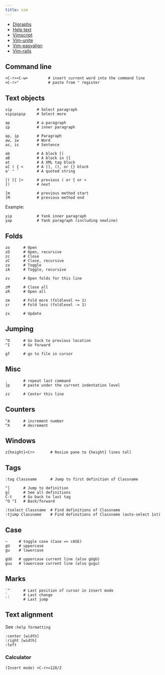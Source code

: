 ```yaml
---
title: vim
---
```


 * [Digraphs](vim-digraphs.html)
 * [Help text](vim-help.html)
 * [Vimscript](vimscript.html)
 * [Vim-unite](vim-unite.html)
 * [Vim-easyalign](vim-easyalign.html)
 * [Vim-rails](vim-rails.html)

Command line
------------

    <C-r><C-w>         # insert current word into the command line
    <C-r>"             # paste from " register

Text objects
------------

    vip           # Select paragraph
    vipipipip     # Select more

    ap            # a paragraph
    ip            # inner paragraph

    ap, ip        # Paragraph
    aw, iw        # Word
    as, is        # Sentence

    ab            # A block [(
    aB            # A block in [{
    at            # A XML tag block
    a[ ( { <      # A [], (), or {} block
    a' " `        # A quoted string

    [( [{ [<      # previous ( or { or <
    ])            # next

    [m            # previous method start
    [M            # previous method end

Example:

    yip           # Yank inner paragraph
    yap           # Yank paragraph (including newline)

Folds
-----

    zo      # Open
    zO      # Open, recursive
    zc      # Close
    zC      # Close, recursive
    za      # Toggle
    zA      # Toggle, recursive

    zv      # Open folds for this line

    zM      # Close all
    zR      # Open all

    zm      # Fold more (foldlevel += 1)
    zr      # Fold less (foldlevel -= 1)

    zx      # Update

Jumping
-------

    ^O      # Go back to previous location
    ^I      # Go forward

    gf      # go to file in cursor

Misc
----

    .       # repeat last command
    ]p      # paste under the current indentation level

    zz      # Center this line

Counters
--------

    ^A      # increment number
    ^X      # decrement

Windows
-------

    z{height}<Cr>       # Resize pane to {height} lines tall

Tags
----

    :tag Classname      # Jump to first definition of Classname

    ^]      # Jump to definition
    g]      # See all definitions
    C-t     # Go back to last tag
    ^O ^I   # Back/forward

    :tselect Classname  # Find definitions of Classname
    :tjump Classname    # Find definitions of Classname (auto-select 1st)

Case
----

    ~     # toggle case (Case => cASE)
    gU    # uppercase
    gu    # lowercase

    gUU   # uppercase current line (also gUgU)
    guu   # lowercase current line (also gugu)

Marks
-----

    `^      # Last position of cursor in insert mode
    `.      # Last change
    ``      # Last jump

Text alignment
--------------

See `:help formatting`

    :center [width]
    :right [width]
    :left

### Calculator

    (Insert mode) <C-r>=128/2

